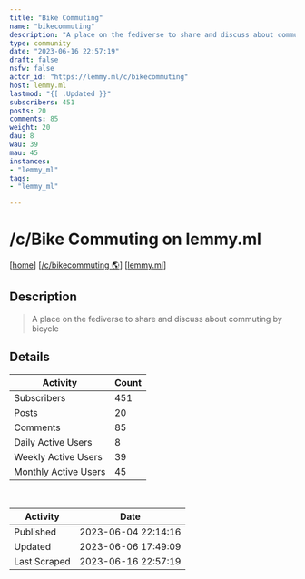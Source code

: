 ```yaml
---
title: "Bike Commuting" 
name: "bikecommuting"
description: "A place on the fediverse to share and discuss about commuting by bicycle"
type: community
date: "2023-06-16 22:57:19"
draft: false
nsfw: false
actor_id: "https://lemmy.ml/c/bikecommuting"
host: lemmy.ml
lastmod: "{[ .Updated }}"
subscribers: 451
posts: 20
comments: 85
weight: 20
dau: 8
wau: 39
mau: 45
instances:
- "lemmy_ml"
tags: 
- "lemmy_ml"

---
```


# /c/Bike Commuting on lemmy.ml

[[home](/)]
[[/c/bikecommuting 🌎](https://lemmy.ml/c/bikecommuting)]
[[lemmy.ml](/instances/lemmy_ml)]


## Description 

<blockquote class="description">
A place on the fediverse to share and discuss about commuting by bicycle
</blockquote>


## Details

| Activity | Count  |
|----------------------|---|
| Subscribers          | 451 |
| Posts                | 20  |
| Comments             | 85  |
| Daily Active Users   | 8  |
| Weekly Active Users  | 39  |
| Monthly Active Users | 45  |

<br>

| Activity | Date |
|----------------------|---|
| Published            | 2023-06-04 22:14:16 |
| Updated              | 2023-06-06 17:49:09 |
| Last Scraped         | 2023-06-16 22:57:19 |
